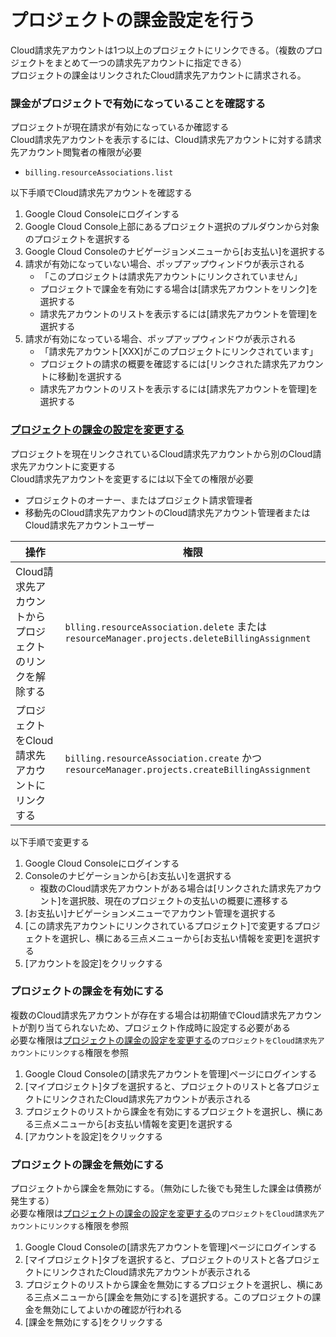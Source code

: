 # プロジェクトの課金設定を行う

Cloud請求先アカウントは1つ以上のプロジェクトにリンクできる。（複数のプロジェクトをまとめて一つの請求先アカウントに指定できる）  
プロジェクトの課金はリンクされたCloud請求先アカウントに請求される。  

### 課金がプロジェクトで有効になっていることを確認する
プロジェクトが現在請求が有効になっているか確認する  
Cloud請求先アカウントを表示するには、Cloud請求先アカウントに対する請求先アカウント閲覧者の権限が必要  
- `billing.resourceAssociations.list`  

以下手順でCloud請求先アカウントを確認する  
1. Google Cloud Consoleにログインする
2. Google Cloud Console上部にあるプロジェクト選択のプルダウンから対象のプロジェクトを選択する  
3. Google Cloud Consoleのナビゲージョンメニューから[お支払い]を選択する
4. 請求が有効になっていない場合、ポップアップウィンドウが表示される
    - 「このプロジェクトは請求先アカウントにリンクされていません」
    - プロジェクトで課金を有効にする場合は[請求先アカウントをリンク]を選択する
    - 請求先アカウントのリストを表示するには[請求先アカウントを管理]を選択する
5. 請求が有効になっている場合、ポップアップウィンドウが表示される 
    - 「請求先アカウント[XXX]がこのプロジェクトにリンクされています」
    - プロジェクトの請求の概要を確認するには[リンクされた請求先アカウントに移動]を選択する
    - 請求先アカウントのリストを表示するには[請求先アカウントを管理]を選択する

### <a id="section1" href="#section1">プロジェクトの課金の設定を変更する</a>
プロジェクトを現在リンクされているCloud請求先アカウントから別のCloud請求先アカウントに変更する  
Cloud請求先アカウントを変更するには以下全ての権限が必要
- プロジェクトのオーナー、またはプロジェクト請求管理者
- 移動先のCloud請求先アカウントのCloud請求先アカウント管理者またはCloud請求先アカウントユーザー

|操作|権限|
|---|----|
|Cloud請求先アカウントからプロジェクトのリンクを解除する|`blling.resourceAssociation.delete`  または  `resourceManager.projects.deleteBillingAssignment`|
|プロジェクトをCloud請求先アカウントにリンクする|`billing.resourceAssociation.create`  かつ  `resourceManager.projects.createBillingAssignment`|

以下手順で変更する
1. Google Cloud Consoleにログインする
2. Consoleのナビゲーションから[お支払い]を選択する  
    - 複数のCloud請求先アカウントがある場合は[リンクされた請求先アカウント]を選択肢、現在のプロジェクトの支払いの概要に遷移する
3. [お支払い]ナビゲーションメニューでアカウント管理を選択する
4. [この請求先アカウントにリンクされているプロジェクト]で変更するプロジェクトを選択し、横にある三点メニューから[お支払い情報を変更]を選択する
5. [アカウントを設定]をクリックする

### プロジェクトの課金を有効にする
複数のCloud請求先アカウントが存在する場合は初期値でCloud請求先アカウントが割り当てられないため、プロジェクト作成時に設定する必要がある  
必要な権限は[プロジェクトの課金の設定を変更する](#section1)の`プロジェクトをCloud請求先アカウントにリンクする`権限を参照  
1. Google Cloud Consoleの[請求先アカウントを管理]ページにログインする
2. [マイプロジェクト]タブを選択すると、プロジェクトのリストと各プロジェクトにリンクされたCloud請求先アカウントが表示される
3. プロジェクトのリストから課金を有効にするプロジェクトを選択し、横にある三点メニューから[お支払い情報を変更]を選択する
4. [アカウントを設定]をクリックする

### プロジェクトの課金を無効にする
プロジェクトから課金を無効にする。（無効にした後でも発生した課金は債務が発生する）  
必要な権限は[プロジェクトの課金の設定を変更する](#section1)の`プロジェクトをCloud請求先アカウントにリンクする`権限を参照  
1. Google Cloud Consoleの[請求先アカウントを管理]ページにログインする
2. [マイプロジェクト]タブを選択すると、プロジェクトのリストと各プロジェクトにリンクされたCloud請求先アカウントが表示される
3. プロジェクトのリストから課金を無効にするプロジェクトを選択し、横にある三点メニューから[課金を無効にする]を選択する。このプロジェクトの課金を無効にしてよいかの確認が行われる
4. [課金を無効にする]をクリックする
